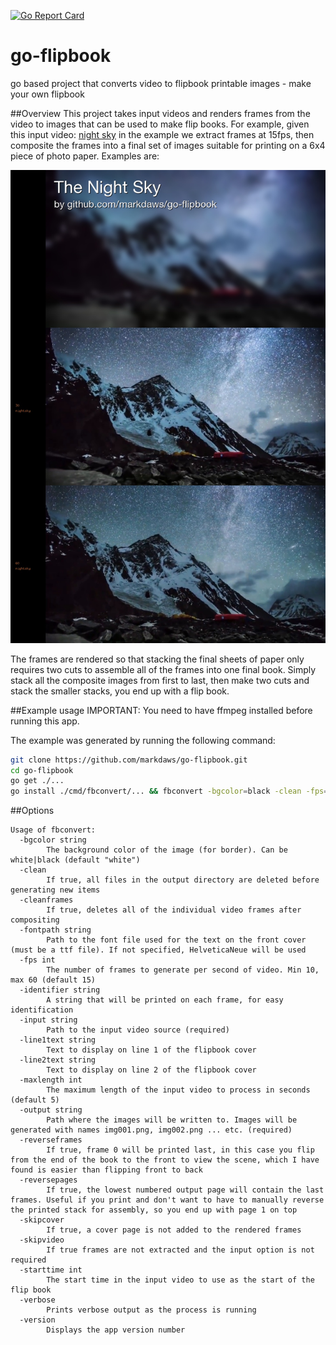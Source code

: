 [![Go Report Card](https://goreportcard.com/badge/github.com/markdaws/go-flipbook)](https://goreportcard.com/report/github.com/markdaws/go-flipbook)

# go-flipbook
go based project that converts video to flipbook printable images - make your own flipbook

##Overview
This project takes input videos and renders frames from the video to images that can be used to make flip books. For example, given this input video: [night sky](test/sky.mp4) in the example we extract frames at 15fps, then composite the frames into a final set of images suitable for printing on a 6x4 piece of photo paper. Examples are:

![](test/output/comp-nightsky-000.jpg)

The frames are rendered so that stacking the final sheets of paper only requires two cuts to assemble all of the frames into one final book. Simply stack all the composite images from first to last, then make two cuts and stack the smaller stacks, you end up with a flip book.

##Example usage
IMPORTANT: You need to have ffmpeg installed before running this app.

The example was generated by running the following command:
```bash
git clone https://github.com/markdaws/go-flipbook.git
cd go-flipbook
go get ./...
go install ./cmd/fbconvert/... && fbconvert -bgcolor=black -clean -fps=15 -identifier=nightsky -maxlength=6 -input=test/sky.mp4 -verbose -output=./test/output -line1text="The Night Sky" -line2text="by github.com/markdaws/go-flipbook"
```

##Options

```
Usage of fbconvert:
  -bgcolor string
    	The background color of the image (for border). Can be white|black (default "white")
  -clean
    	If true, all files in the output directory are deleted before generating new items
  -cleanframes
    	If true, deletes all of the individual video frames after compositing
  -fontpath string
    	Path to the font file used for the text on the front cover (must be a ttf file). If not specified, HelveticaNeue will be used
  -fps int
    	The number of frames to generate per second of video. Min 10, max 60 (default 15)
  -identifier string
    	A string that will be printed on each frame, for easy identification
  -input string
    	Path to the input video source (required)
  -line1text string
    	Text to display on line 1 of the flipbook cover
  -line2text string
    	Text to display on line 2 of the flipbook cover
  -maxlength int
    	The maximum length of the input video to process in seconds (default 5)
  -output string
    	Path where the images will be written to. Images will be generated with names img001.png, img002.png ... etc. (required)
  -reverseframes
    	If true, frame 0 will be printed last, in this case you flip from the end of the book to the front to view the scene, which I have found is easier than flipping front to back
  -reversepages
    	If true, the lowest numbered output page will contain the last frames. Useful if you print and don't want to have to manually reverse the printed stack for assembly, so you end up with page 1 on top
  -skipcover
    	If true, a cover page is not added to the rendered frames
  -skipvideo
    	If true frames are not extracted and the input option is not required
  -starttime int
    	The start time in the input video to use as the start of the flip book
  -verbose
    	Prints verbose output as the process is running
  -version
    	Displays the app version number
 ```
